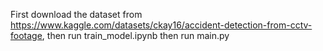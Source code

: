 First download the dataset from https://www.kaggle.com/datasets/ckay16/accident-detection-from-cctv-footage,
then run train_model.ipynb
then run main.py
